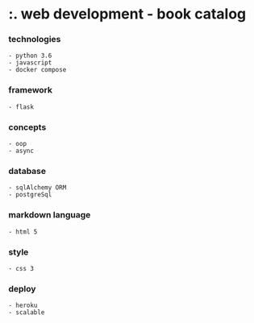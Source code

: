 # :. web development - book catalog

### technologies
````
- python 3.6
- javascript
- docker compose
````
### framework
````
- flask
````
### concepts
```` 
- oop
- async
````
### database
```` 
- sqlAlchemy ORM
- postgreSql
````
### markdown language
````
- html 5
````
### style
````
- css 3
````
### deploy
````
- heroku
- scalable
````